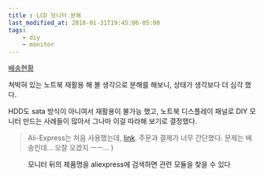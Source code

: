 ```yaml
---
title : LCD 모니터 분해 
last_modified_at: 2018-01-31T19:45:06-05:00
tags:
    - diy
    - monitor
---
```



[배송현황](https://t.17track.net/en#nums=LP100855210SG)

쳐박혀 있는 노트북 재활용 해 볼 생각으로 분해를 해보니, 상태가 생각보다 더 심각 했다. 

HDD도 sata 방식이 아니여서 재활용이 불가능 했고, 
노트북 디스플레이 패널로 DIY 모니터 만드는 사례들이 많아서 
그나마 이걸 따라해 보기로 결정했다.


> Ali-Express는 처음 사용했는데, [link](https://ko.aliexpress.com/item/M-NT68676-LCD-LED-Controller-Driver-Board-HDMI-VGA-DVI-Audio-For-QD15TL04-QD15TL02/32809530733.html?spm=a2g12.search0104.3.21.2e84ca3fXDsCke&ws_ab_test=searchweb0_0%2Csearchweb201602_4_10152_10151_10065_10344_10068_10342_10343_10340_10341_10084_10083_10618_10630_10307_5722316_5711211_10313_10059_10534_100031_10629_10103_10626_10625_10624_10623_10622_10621_10620_10142-10152%2Csearchweb201603_36%2CppcSwitch_7&algo_expid=70cb5863-5dba-4bf3-9a63-883d5b24cc2d-3&algo_pvid=70cb5863-5dba-4bf3-9a63-883d5b24cc2d&priceBeautifyAB=0). 주문과 결제가 너무 간단했다.
문제는 배송인데... 오잘 오겠지 ㅡㅡ... )


<figure class="align-center">
  <img src="{{ site.url }}{{ site.baseurl }}/assets/images/photo/20180219_img02.jpg" alt="">
  <figcaption>모니터 뒤의 제품명을 aliexpress에 검색하면 관련 모듈을 찾을 수 있다</figcaption>
</figure>